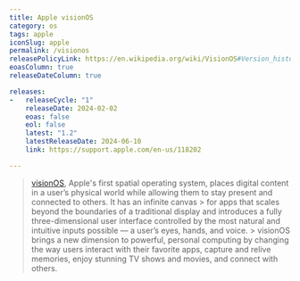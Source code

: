 ```yaml
---
title: Apple visionOS
category: os
tags: apple
iconSlug: apple
permalink: /visionos
releasePolicyLink: https://en.wikipedia.org/wiki/VisionOS#Version_history
eoasColumn: true
releaseDateColumn: true

releases:
-   releaseCycle: "1"
    releaseDate: 2024-02-02
    eoas: false
    eol: false
    latest: "1.2"
    latestReleaseDate: 2024-06-10
    link: https://support.apple.com/en-us/118202

---
```


> [visionOS](https://www.apple.com/visionos), Apple's first spatial operating system, places digital content in a user’s physical world while allowing them to stay present and connected to others. It has an infinite canvas > for apps that scales beyond the boundaries of a traditional display and introduces a fully three-dimensional user interface controlled by the most natural and intuitive inputs possible — a user’s eyes, hands, and voice. > visionOS brings a new dimension to powerful, personal computing by changing the way users interact with their favorite apps, capture and relive memories, enjoy stunning TV shows and movies, and connect with others.
